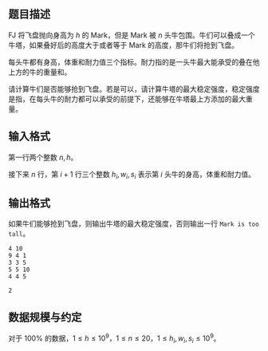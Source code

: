 ## 题目描述

FJ 将飞盘抛向身高为 $h$ 的 Mark，但是 Mark 被 $n$ 头牛包围。牛们可以叠成一个牛塔，如果叠好后的高度大于或者等于 Mark 的高度，那牛们将抢到飞盘。

每头牛都有身高，体重和耐力值三个指标。耐力指的是一头牛最大能承受的叠在他上方的牛的重量和。

请计算牛们是否能够抢到飞盘。若是可以，请计算牛塔的最大稳定强度，稳定强度是指，在每头牛的耐力都可以承受的前提下，还能够在牛塔最上方添加的最大重量。

## 输入格式

第一行两个整数 $n,h$。

接下来 $n$ 行，第 $i+1$ 行三个整数 $h_i,w_i,s_i$ 表示第 $i$ 头牛的身高，体重和耐力值。

## 输出格式

如果牛们能够抢到飞盘，则输出牛塔的最大稳定强度，否则输出一行 `Mark is too tall`。

```input1
4 10 
9 4 1 
3 3 5 
5 5 10 
4 4 5
```

```output1
2
```

## 数据规模与约定

对于 $100\%$ 的数据，$1\leq h\leq 10^9$，$1\leq n\leq 20$，$1\leq h_i,w_i,s_i \leq 10^9$。

